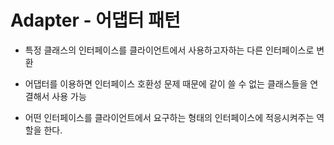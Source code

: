 # Adapter - 어댑터 패턴

 
- 특정 클래스의 인터페이스를 클라이언트에서 사용하고자하는 다른 인터페이스로 변환
 

- 어댑터를 이용하면 인터페이스 호환성 문제 때문에 같이 쓸 수 없는 클래스들을 연결해서 사용 가능
 

- 어떤 인터페이스를 클라이언트에서 요구하는 형태의 인터페이스에 적응시켜주는 역할을 한다.
 
